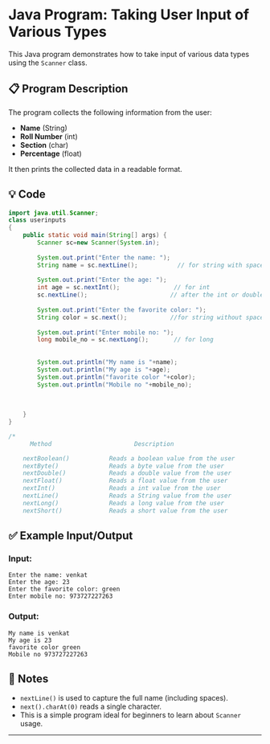 
# Java Program: Taking User Input of Various Types

This Java program demonstrates how to take input of various data types using the `Scanner` class.

## 📋 Program Description

The program collects the following information from the user:

- **Name** (String)
- **Roll Number** (int)
- **Section** (char)
- **Percentage** (float)

It then prints the collected data in a readable format.

## 💡 Code

```java
import java.util.Scanner;
class userinputs
{
	public static void main(String[] args) {
	    Scanner sc=new Scanner(System.in);
	    
	    System.out.print("Enter the name: ");
	    String name = sc.nextLine();           // for string with spaces
	    
	    System.out.print("Enter the age: ");
	    int age = sc.nextInt();               // for int
	    sc.nextLine();                       // after the int or double the value cannot taken by scanner class then that we will use "sc.nextLine()"
	    
	    System.out.print("Enter the favorite color: ");
	    String color = sc.next();            //for string without spaces
	    
	    System.out.print("Enter mobile no: "); 
	    long mobile_no = sc.nextLong();       // for long 
	    
	    
	    System.out.println("My name is "+name);
	    System.out.println("My age is "+age);
	    System.out.println("favorite color "+color);
	    System.out.println("Mobile no "+mobile_no);
	    
	    
	    
	}
}

/* 
      Method	                   Description

    nextBoolean()        	Reads a boolean value from the user
    nextByte()	            Reads a byte value from the user
    nextDouble()	        Reads a double value from the user
    nextFloat()	            Reads a float value from the user
    nextInt()	            Reads a int value from the user
    nextLine()          	Reads a String value from the user
    nextLong()          	Reads a long value from the user
    nextShort()         	Reads a short value from the user


```

## ✅ Example Input/Output

### Input:
```
Enter the name: venkat
Enter the age: 23
Enter the favorite color: green
Enter mobile no: 973727227263
```

### Output:
```
My name is venkat
My age is 23
favorite color green
Mobile no 973727227263
```

## 🔧 Notes

- `nextLine()` is used to capture the full name (including spaces).
- `next().charAt(0)` reads a single character.
- This is a simple program ideal for beginners to learn about `Scanner` usage.

---
